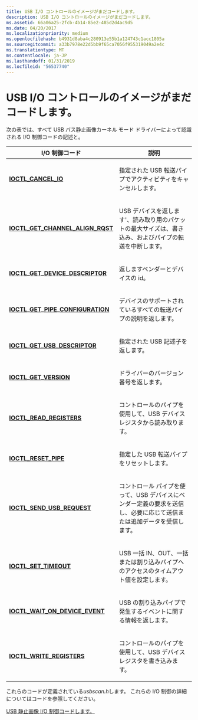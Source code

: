 ```yaml
---
title: USB I/O コントロールのイメージがまだコードします。
description: USB I/O コントロールのイメージがまだコードします。
ms.assetid: 66a06a25-2fcb-4b14-85e2-485d2d4ac9d5
ms.date: 04/20/2017
ms.localizationpriority: medium
ms.openlocfilehash: b4931d8aba4c280913e55b1a124743c1acc1805a
ms.sourcegitcommit: a33b7978e22d5bb9f65ca7056f955319049a2e4c
ms.translationtype: MT
ms.contentlocale: ja-JP
ms.lasthandoff: 01/31/2019
ms.locfileid: "56537740"
---
```

# <a name="still-image-usb-io-control-codes"></a>USB I/O コントロールのイメージがまだコードします。





次の表では、すべて USB バス静止画像カーネル モード ドライバーによって認識される I/O 制御コードの記述と。

<table>
<colgroup>
<col width="50%" />
<col width="50%" />
</colgroup>
<thead>
<tr class="header">
<th>I/O 制御コード</th>
<th>説明</th>
</tr>
</thead>
<tbody>
<tr class="odd">
<td><p><a href="https://msdn.microsoft.com/library/windows/hardware/ff542843" data-raw-source="[&lt;strong&gt;IOCTL_CANCEL_IO&lt;/strong&gt;](https://msdn.microsoft.com/library/windows/hardware/ff542843)"><strong>IOCTL_CANCEL_IO</strong></a></p></td>
<td><p>指定された USB 転送パイプでアクティビティをキャンセルします。</p></td>
</tr>
<tr class="even">
<td><p><a href="https://msdn.microsoft.com/library/windows/hardware/ff542849" data-raw-source="[&lt;strong&gt;IOCTL_GET_CHANNEL_ALIGN_RQST&lt;/strong&gt;](https://msdn.microsoft.com/library/windows/hardware/ff542849)"><strong>IOCTL_GET_CHANNEL_ALIGN_RQST</strong></a></p></td>
<td><p>USB デバイスを返します&#39;、読み取り用のパケットの最大サイズは、書き込み、およびパイプの転送を中断します。</p></td>
</tr>
<tr class="odd">
<td><p><a href="https://msdn.microsoft.com/library/windows/hardware/ff542856" data-raw-source="[&lt;strong&gt;IOCTL_GET_DEVICE_DESCRIPTOR&lt;/strong&gt;](https://msdn.microsoft.com/library/windows/hardware/ff542856)"><strong>IOCTL_GET_DEVICE_DESCRIPTOR</strong></a></p></td>
<td><p>返しますベンダーとデバイスの id。</p></td>
</tr>
<tr class="even">
<td><p><a href="https://msdn.microsoft.com/library/windows/hardware/ff542859" data-raw-source="[&lt;strong&gt;IOCTL_GET_PIPE_CONFIGURATION&lt;/strong&gt;](https://msdn.microsoft.com/library/windows/hardware/ff542859)"><strong>IOCTL_GET_PIPE_CONFIGURATION</strong></a></p></td>
<td><p>デバイスのサポートされているすべての転送パイプの説明を返します。</p></td>
</tr>
<tr class="odd">
<td><p><a href="https://msdn.microsoft.com/library/windows/hardware/ff542864" data-raw-source="[&lt;strong&gt;IOCTL_GET_USB_DESCRIPTOR&lt;/strong&gt;](https://msdn.microsoft.com/library/windows/hardware/ff542864)"><strong>IOCTL_GET_USB_DESCRIPTOR</strong></a></p></td>
<td><p>指定された USB 記述子を返します。</p></td>
</tr>
<tr class="even">
<td><p><a href="https://msdn.microsoft.com/library/windows/hardware/ff542866" data-raw-source="[&lt;strong&gt;IOCTL_GET_VERSION&lt;/strong&gt;](https://msdn.microsoft.com/library/windows/hardware/ff542866)"><strong>IOCTL_GET_VERSION</strong></a></p></td>
<td><p>ドライバーのバージョン番号を返します。</p></td>
</tr>
<tr class="odd">
<td><p><a href="https://msdn.microsoft.com/library/windows/hardware/ff542869" data-raw-source="[&lt;strong&gt;IOCTL_READ_REGISTERS&lt;/strong&gt;](https://msdn.microsoft.com/library/windows/hardware/ff542869)"><strong>IOCTL_READ_REGISTERS</strong></a></p></td>
<td><p>コントロールのパイプを使用して、USB デバイス レジスタから読み取ります。</p></td>
</tr>
<tr class="even">
<td><p><a href="https://msdn.microsoft.com/library/windows/hardware/ff542872" data-raw-source="[&lt;strong&gt;IOCTL_RESET_PIPE&lt;/strong&gt;](https://msdn.microsoft.com/library/windows/hardware/ff542872)"><strong>IOCTL_RESET_PIPE</strong></a></p></td>
<td><p>指定した USB 転送パイプをリセットします。</p></td>
</tr>
<tr class="odd">
<td><p><a href="https://msdn.microsoft.com/library/windows/hardware/ff542900" data-raw-source="[&lt;strong&gt;IOCTL_SEND_USB_REQUEST&lt;/strong&gt;](https://msdn.microsoft.com/library/windows/hardware/ff542900)"><strong>IOCTL_SEND_USB_REQUEST</strong></a></p></td>
<td><p>コントロール パイプを使って、USB デバイスにベンダー定義の要求を送信し、必要に応じて送信または追加データを受信します。</p></td>
</tr>
<tr class="even">
<td><p><a href="https://msdn.microsoft.com/library/windows/hardware/ff542908" data-raw-source="[&lt;strong&gt;IOCTL_SET_TIMEOUT&lt;/strong&gt;](https://msdn.microsoft.com/library/windows/hardware/ff542908)"><strong>IOCTL_SET_TIMEOUT</strong></a></p></td>
<td><p>USB 一括 IN、OUT、一括または割り込みパイプへのアクセスのタイムアウト値を設定します。</p></td>
</tr>
<tr class="odd">
<td><p><a href="https://msdn.microsoft.com/library/windows/hardware/ff542917" data-raw-source="[&lt;strong&gt;IOCTL_WAIT_ON_DEVICE_EVENT&lt;/strong&gt;](https://msdn.microsoft.com/library/windows/hardware/ff542917)"><strong>IOCTL_WAIT_ON_DEVICE_EVENT</strong></a></p></td>
<td><p>USB の割り込みパイプで発生するイベントに関する情報を返します。</p></td>
</tr>
<tr class="even">
<td><p><a href="https://msdn.microsoft.com/library/windows/hardware/ff542920" data-raw-source="[&lt;strong&gt;IOCTL_WRITE_REGISTERS&lt;/strong&gt;](https://msdn.microsoft.com/library/windows/hardware/ff542920)"><strong>IOCTL_WRITE_REGISTERS</strong></a></p></td>
<td><p>コントロールのパイプを使用して、USB デバイス レジスタを書き込みます。</p></td>
</tr>
</tbody>
</table>

 

これらのコードが定義されている*usbscan.h*します。 これらの I/O 制御の詳細についてはコードを参照してください。

[USB 静止画像 I/O 制御コードします。](https://msdn.microsoft.com/library/windows/hardware/ff548569)

 

 




